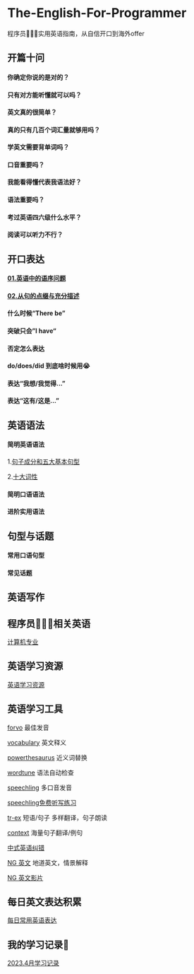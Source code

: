 # The-English-For-Programmer
程序员👨🏻‍💻实用英语指南，从自信开口到海外offer

## 开篇十问

#### 你确定你说的是对的？

#### 只有对方能听懂就可以吗？

#### 英文真的很简单？

#### 真的只有几百个词汇量就够用吗？

#### 学英文需要背单词吗？

#### 口音重要吗？

#### 我能看得懂代表我语法好？

#### 语法重要吗？

#### 考过英语四六级什么水平？

#### 阅读可以听力不行？

## 开口表达

#### [01.英语中的语序问题](https://github.com/fltenwall/The-English-For-Programmer/blob/main/%E5%BC%80%E5%8F%A3%E8%A1%A8%E8%BE%BE/01.%E8%8B%B1%E8%AF%AD%E4%B8%AD%E7%9A%84%E8%AF%AD%E5%BA%8F%E9%97%AE%E9%A2%98.md)

#### [02.从句的点缀与充分描述](https://github.com/fltenwall/The-English-For-Programmer/blob/main/%E5%BC%80%E5%8F%A3%E8%A1%A8%E8%BE%BE/02.%E4%BB%8E%E5%8F%A5%E7%9A%84%E7%82%B9%E7%BC%80%E4%B8%8E%E5%85%85%E5%88%86%E6%8F%8F%E8%BF%B0.md)

#### 什么时候“There be”

#### 突破只会”I have“

#### 否定怎么表达

#### do/does/did 到底啥时候用😭

#### 表达“我想/我觉得...”

#### 表达“这有/这是...”

## 英语语法

#### 简明英语语法

1.[句子成分和五大基本句型](https://github.com/fltenwall/The-English-For-Programmer/blob/main/%E8%8B%B1%E8%AF%AD%E8%AF%AD%E6%B3%95/1.%E5%8F%A5%E5%AD%90%E6%88%90%E5%88%86%E5%92%8C%E4%BA%94%E5%A4%A7%E5%9F%BA%E6%9C%AC%E5%8F%A5%E5%9E%8B.md)

2.[十大词性](https://github.com/fltenwall/The-English-For-Programmer/blob/main/%E8%8B%B1%E8%AF%AD%E8%AF%AD%E6%B3%95/2.%E5%8D%81%E5%A4%A7%E8%AF%8D%E6%80%A7.md)

#### 简明口语语法

#### 进阶实用语法

## 句型与话题

#### 常用口语句型

#### 常见话题

## 英语写作

## 程序员👨🏻‍💻相关英语

[计算机专业]()


## 英语学习资源

[英语学习资源](https://github.com/fltenwall/The-English-For-Programmer/blob/main/%E5%AD%A6%E4%B9%A0%E8%B5%84%E6%BA%90/resource.md)


## 英语学习工具

[forvo](https://zh.forvo.com/) 最佳发音

[vocabulary](https://www.vocabulary.com/) 英文释义

[powerthesaurus](https://www.powerthesaurus.org/) 近义词替换

[wordtune](https://app.wordtune.com/editor/) 语法自动检查

[speechling](https://speechling.com/how-to/zen-mo-shuo-wo-zhun-bei-hao-le-yong-ying-wen-1697) 多口音发音

[speechling免费听写练习](https://speechling.com/zh/dictation)

[tr-ex](https://tr-ex.me/)  短语/句子 多样翻译，句子朗读

[context](https://context.reverso.net/) 海量句子翻译/例句

[中式英语纠错](https://www.businessweekly.com.tw/channel/englishlearning/0000000335) 

[NG 英文](https://www.hopenglish.com/tips) 地道英文，情景解释

[NG 英文影片](https://www.hopenglish.com/tag/misused-expressions)


## 每日英文表达积累

[每日常用英语表达](https://github.com/fltenwall/The-English-For-Programmer/blob/main/%E6%AF%8F%E6%97%A5%E8%8B%B1%E6%96%87/everyday.md)


## 我的学习记录📝

[2023.4月学习记录](https://github.com/fltenwall/The-English-For-Programmer/blob/main/%E5%AD%A6%E4%B9%A0%E8%AE%B0%E5%BD%95/recordings.md)


